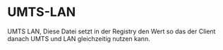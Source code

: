 # UMTS-LAN
UMTS LAN, Diese Datei setzt in der Registry den Wert so das der Client danach UMTS und LAN gleichzeitig nutzen kann. 

